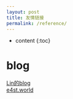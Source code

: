```yaml
---
layout: post
title: 友情链接
permalink: /reference/
---
```


* content
{:toc}


blog
=====================
[Lin的blog](http://linll.github.io)  
[e4st.world](https://e4st.world/)  
